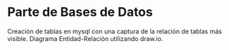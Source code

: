 # Parte de Bases de Datos
Creación de tablas en mysql con una captura de la relación de tablas más visible.
Diagrama Entidad-Relación utilizando draw.io.
